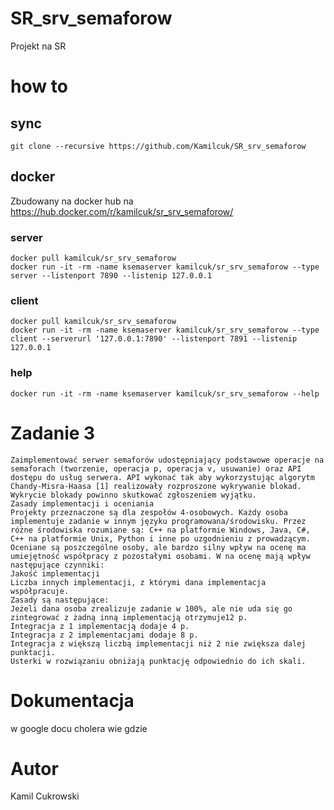 # SR_srv_semaforow
Projekt na SR

# how to

## sync

```
git clone --recursive https://github.com/Kamilcuk/SR_srv_semaforow
```

## docker

Zbudowany na docker hub na https://hub.docker.com/r/kamilcuk/sr_srv_semaforow/  

### server

```
docker pull kamilcuk/sr_srv_semaforow
docker run -it -rm -name ksemaserver kamilcuk/sr_srv_semaforow --type server --listenport 7890 --listenip 127.0.0.1
```

### client

```
docker pull kamilcuk/sr_srv_semaforow
docker run -it -rm -name ksemaserver kamilcuk/sr_srv_semaforow --type client --serverurl '127.0.0.1:7890' --listenport 7891 --listenip 127.0.0.1
```

### help

```
docker run -it -rm -name ksemaserver kamilcuk/sr_srv_semaforow --help
```

# Zadanie 3 

```
Zaimplementować serwer semaforów udostępniający podstawowe operacje na semaforach (tworzenie, operacja p, operacja v, usuwanie) oraz API dostępu do usług serwera. API wykonać tak aby wykorzystując algorytm Chandy-Misra-Haasa [1] realizowały rozproszone wykrywanie blokad. Wykrycie blokady powinno skutkować zgłoszeniem wyjątku.
Zasady implementacji i oceniania
Projekty przeznaczone są dla zespołów 4-osobowych. Każdy osoba implementuje zadanie w innym języku programowana/środowisku. Przez różne środowiska rozumiane są: C++ na platformie Windows, Java, C#, C++ na platformie Unix, Python i inne po uzgodnieniu z prowadzącym.
Oceniane są poszczególne osoby, ale bardzo silny wpływ na ocenę ma umiejętność współpracy z pozostałymi osobami. W na ocenę mają wpływ następujące czynniki:
Jakość implementacji
Liczba innych implementacji, z którymi dana implementacja współpracuje.
Zasady są następujące:
Jeżeli dana osoba zrealizuje zadanie w 100%, ale nie uda się go zintegrować z żadną inną implementacją otrzymuje12 p.
Integracja z 1 implementacją dodaje 4 p.
Integracja z 2 implementacjami dodaje 8 p.
Integracja z większą liczbą implementacji niż 2 nie zwiększa dalej punktacji.
Usterki w rozwiązaniu obniżają punktację odpowiednio do ich skali.
```

# Dokumentacja
w google docu cholera wie gdzie

# Autor
Kamil Cukrowski

